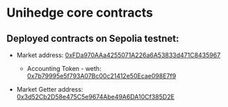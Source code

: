 # Unihedge core contracts
## Deployed contracts on Sepolia testnet:

* Market address: [0xFDa970AAa4255071A226a6A53833d471C8435967](https://sepolia.etherscan.io/address/0xFDa970AAa4255071A226a6A53833d471C8435967)
    * Accounting Token - weth: [0x7b79995e5f793A07Bc00c21412e50Ecae098E7f9](https://sepolia.etherscan.io/address/0x7b79995e5f793A07Bc00c21412e50Ecae098E7f9)

* Market Getter address: [0x3d52Cb2D58e475C5e9674Abe49A6DA10Cf385D2E](https://polygonscan.com/address/0x3d52Cb2D58e475C5e9674Abe49A6DA10Cf385D2E)